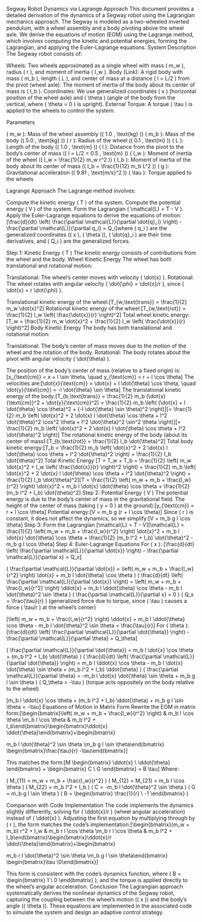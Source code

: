 Segway Robot Dynamics via Lagrange Approach
This document provides a detailed derivation of the dynamics of a Segway robot using the Lagrangian mechanics approach. The Segway is modeled as a two-wheeled inverted pendulum, with a wheel assembly and a body pivoting above the wheel axle. We derive the equations of motion (EOM) using the Lagrange method, which involves computing the kinetic and potential energies, forming the Lagrangian, and applying the Euler-Lagrange equations.
System Description
The Segway robot consists of:

Wheels: Two wheels approximated as a single wheel with mass ( m_w ), radius ( r ), and moment of inertia ( I_w ).
Body (Link): A rigid body with mass ( m_b ), length ( L ), and center of mass at a distance ( l = L/2 ) from the pivot (wheel axle). The moment of inertia of the body about its center of mass is ( I_b ).
Coordinates: We use generalized coordinates ( x ) (horizontal position of the wheel axle) and ( \theta ) (angle of the body from the vertical, where ( \theta = 0 ) is upright).
External Torque: A torque ( \tau ) is applied to the wheels to control the system.

Parameters

( m_w ): Mass of the wheel assembly (( 1.0 , \text{kg} ))
( m_b ): Mass of the body (( 5.0 , \text{kg} ))
( r ): Radius of the wheel (( 0.1 , \text{m} ))
( L ): Length of the body (( 1.0 , \text{m} ))
( l ): Distance from the pivot to the body’s center of mass (( l = L/2 = 0.5 , \text{m} ))
( I_w ): Moment of inertia of the wheel (( I_w = \frac{1}{2} m_w r^2 ))
( I_b ): Moment of inertia of the body about its center of mass (( I_b = \frac{1}{12} m_b L^2 ))
( g ): Gravitational acceleration (( 9.81 , \text{m/s}^2 ))
( \tau ): Torque applied to the wheels

Lagrange Approach
The Lagrange method involves:

Compute the kinetic energy ( T ) of the system.
Compute the potential energy ( V ) of the system.
Form the Lagrangian ( \mathcal{L} = T - V ).
Apply the Euler-Lagrange equations to derive the equations of motion:[\frac{d}{dt} \left( \frac{\partial \mathcal{L}}{\partial \dot{q}_i} \right) - \frac{\partial \mathcal{L}}{\partial q_i} = Q_i]where ( q_i ) are the generalized coordinates (( x ), ( \theta )), ( \dot{q}_i ) are their time derivatives, and ( Q_i ) are the generalized forces.

Step 1: Kinetic Energy ( T )
The kinetic energy consists of contributions from the wheel and the body.
Wheel Kinetic Energy
The wheel has both translational and rotational motion:

Translational: The wheel’s center moves with velocity ( \dot{x} ).
Rotational: The wheel rotates with angular velocity ( \dot{\phi} = \dot{x}/r ), since ( \dot{x} = r \dot{\phi} ).

Translational kinetic energy of the wheel:[T_{w,\text{trans}} = \frac{1}{2} m_w \dot{x}^2]
Rotational kinetic energy of the wheel:[T_{w,\text{rot}} = \frac{1}{2} I_w \left( \frac{\dot{x}}{r} \right)^2]
Total wheel kinetic energy:[T_w = \frac{1}{2} m_w \dot{x}^2 + \frac{1}{2} I_w \left( \frac{\dot{x}}{r} \right)^2]
Body Kinetic Energy
The body has both translational and rotational motion:

Translational: The body’s center of mass moves due to the motion of the wheel and the rotation of the body.
Rotational: The body rotates about the pivot with angular velocity ( \dot{\theta} ).

The position of the body’s center of mass (relative to a fixed origin) is:[x_{\text{cm}} = x + l \sin \theta, \quad y_{\text{cm}} = r + l \cos \theta]
The velocities are:[\dot{x}{\text{cm}} = \dot{x} + l \dot{\theta} \cos \theta, \quad \dot{y}{\text{cm}} = -l \dot{\theta} \sin \theta]
The translational kinetic energy of the body:[T_{b,\text{trans}} = \frac{1}{2} m_b (\dot{x}{\text{cm}}^2 + \dot{y}{\text{cm}}^2) = \frac{1}{2} m_b \left( (\dot{x} + l \dot{\theta} \cos \theta)^2 + (-l \dot{\theta} \sin \theta)^2 \right)][= \frac{1}{2} m_b \left( \dot{x}^2 + 2 \dot{x} l \dot{\theta} \cos \theta + l^2 \dot{\theta}^2 \cos^2 \theta + l^2 \dot{\theta}^2 \sin^2 \theta \right)][= \frac{1}{2} m_b \left( \dot{x}^2 + 2 \dot{x} l \dot{\theta} \cos \theta + l^2 \dot{\theta}^2 \right)]
The rotational kinetic energy of the body (about its center of mass):[T_{b,\text{rot}} = \frac{1}{2} I_b \dot{\theta}^2]
Total body kinetic energy:[T_b = \frac{1}{2} m_b \left( \dot{x}^2 + 2 \dot{x} l \dot{\theta} \cos \theta + l^2 \dot{\theta}^2 \right) + \frac{1}{2} I_b \dot{\theta}^2]
Total Kinetic Energy
[T = T_w + T_b = \frac{1}{2} \left( m_w \dot{x}^2 + I_w \left( \frac{\dot{x}}{r} \right)^2 \right) + \frac{1}{2} m_b \left( \dot{x}^2 + 2 \dot{x} l \dot{\theta} \cos \theta + l^2 \dot{\theta}^2 \right) + \frac{1}{2} I_b \dot{\theta}^2][T = \frac{1}{2} \left( m_w + m_b + \frac{I_w}{r^2} \right) \dot{x}^2 + m_b l \dot{x} \dot{\theta} \cos \theta + \frac{1}{2} (m_b l^2 + I_b) \dot{\theta}^2]
Step 2: Potential Energy ( V )
The potential energy is due to the body’s center of mass in the gravitational field. The height of the center of mass (taking ( y = 0 ) at the ground):[y_{\text{cm}} = r + l \cos \theta]
Potential energy:[V = m_b g (r + l \cos \theta)]
Since ( r ) is constant, it does not affect the dynamics, so we simplify:[V = m_b g l \cos \theta]
Step 3: Form the Lagrangian
[\mathcal{L} = T - V][\mathcal{L} = \frac{1}{2} \left( m_w + m_b + \frac{I_w}{r^2} \right) \dot{x}^2 + m_b l \dot{x} \dot{\theta} \cos \theta + \frac{1}{2} (m_b l^2 + I_b) \dot{\theta}^2 - m_b g l \cos \theta]
Step 4: Euler-Lagrange Equations
For ( x ):
[\frac{d}{dt} \left( \frac{\partial \mathcal{L}}{\partial \dot{x}} \right) - \frac{\partial \mathcal{L}}{\partial x} = Q_x]

( \frac{\partial \mathcal{L}}{\partial \dot{x}} = \left( m_w + m_b + \frac{I_w}{r^2} \right) \dot{x} + m_b l \dot{\theta} \cos \theta )
( \frac{d}{dt} \left( \frac{\partial \mathcal{L}}{\partial \dot{x}} \right) = \left( m_w + m_b + \frac{I_w}{r^2} \right) \ddot{x} + m_b l \ddot{\theta} \cos \theta - m_b l \dot{\theta}^2 \sin \theta )
( \frac{\partial \mathcal{L}}{\partial x} = 0 )
( Q_x = \frac{\tau}{r} ) (generalized force due to torque, since ( \tau ) causes a force ( \tau/r ) at the wheel’s center)

[\left( m_w + m_b + \frac{I_w}{r^2} \right) \ddot{x} + m_b l \ddot{\theta} \cos \theta - m_b l \dot{\theta}^2 \sin \theta = \frac{\tau}{r}]
For ( \theta ):
[\frac{d}{dt} \left( \frac{\partial \mathcal{L}}{\partial \dot{\theta}} \right) - \frac{\partial \mathcal{L}}{\partial \theta} = Q_\theta]

( \frac{\partial \mathcal{L}}{\partial \dot{\theta}} = m_b l \dot{x} \cos \theta + (m_b l^2 + I_b) \dot{\theta} )
( \frac{d}{dt} \left( \frac{\partial \mathcal{L}}{\partial \dot{\theta}} \right) = m_b l \ddot{x} \cos \theta - m_b l \dot{x} \dot{\theta} \sin \theta + (m_b l^2 + I_b) \ddot{\theta} )
( \frac{\partial \mathcal{L}}{\partial \theta} = -m_b l \dot{x} \dot{\theta} \sin \theta + m_b g l \sin \theta )
( Q_\theta = -\tau ) (torque acts oppositely on the body relative to the wheel)

[m_b l \ddot{x} \cos \theta + (m_b l^2 + I_b) \ddot{\theta} + m_b g l \sin \theta = -\tau]
Equations of Motion in Matrix Form
Rewrite the EOM in matrix form:[\begin{bmatrix}\left( m_w + m_b + \frac{I_w}{r^2} \right) & m_b l \cos \theta \m_b l \cos \theta & m_b l^2 + I_b\end{bmatrix}\begin{bmatrix}\ddot{x} \\ddot{\theta}\end{bmatrix}+\begin{bmatrix}

m_b l \dot{\theta}^2 \sin \theta \m_b g l \sin \theta\end{bmatrix}
\begin{bmatrix}\frac{\tau}{r} \-\tau\end{bmatrix}]

This matches the form:[M \begin{bmatrix} \ddot{x} \ \ddot{\theta} \end{bmatrix} + \begin{bmatrix} C \ G \end{bmatrix} = B \tau]
Where:

( M_{11} = m_w + m_b + \frac{I_w}{r^2} )
( M_{12} = M_{21} = m_b l \cos \theta )
( M_{22} = m_b l^2 + I_b )
( C = -m_b l \dot{\theta}^2 \sin \theta )
( G = m_b g l \sin \theta )
( B = \begin{bmatrix} \frac{1}{r} \ -1 \end{bmatrix} )

Comparison with Code Implementation
The code implements the dynamics slightly differently, solving for ( \ddot{x}/r ) (wheel angular acceleration) instead of ( \ddot{x} ). Adjusting the first equation by multiplying through by ( r ), the form matches the code’s implementation:[\begin{bmatrix}(m_w + m_b) r^2 + I_w & m_b r l \cos \theta \m_b r l \cos \theta & m_b l^2 + I_b\end{bmatrix}\begin{bmatrix}\ddot{x}/r \\ddot{\theta}\end{bmatrix}+\begin{bmatrix}

m_b r l \dot{\theta}^2 \sin \theta \m_b g l \sin \theta\end{bmatrix}
\begin{bmatrix}\tau \0\end{bmatrix}]

This form is consistent with the code’s dynamics function, where ( B = \begin{bmatrix} 1 \ 0 \end{bmatrix} ), and the torque is applied directly to the wheel’s angular acceleration.
Conclusion
The Lagrangian approach systematically derives the nonlinear dynamics of the Segway robot, capturing the coupling between the wheel’s motion (( x )) and the body’s angle (( \theta )). These equations are implemented in the associated code to simulate the system and design an adaptive control strategy.
